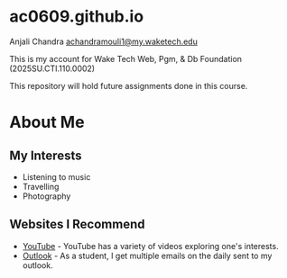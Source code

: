 # ac0609.github.io

Anjali Chandra
achandramouli1@my.waketech.edu

This is my account for Wake Tech Web, Pgm, & Db Foundation (2025SU.CTI.110.0002)

This repository will hold future assignments done in this course.

# About Me
## My Interests
* Listening to music
* Travelling
* Photography

## Websites I Recommend
* [YouTube](https://www.youtube.com/) - YouTube has a variety of videos exploring one's interests.
* [Outlook](https://outlook.live.com/mail/0/) - As a student, I get multiple emails on the daily sent to my outlook.
  
